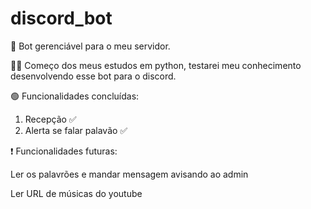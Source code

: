# discord_bot
🤖​ Bot gerenciável para o meu servidor. 

👩‍💻 Começo dos meus estudos em python, testarei meu conhecimento desenvolvendo esse bot para o discord. 


🟢 Funcionalidades concluídas:

1. Recepção ✅
2. Alerta se falar palavão ✅

❗ Funcionalidades futuras:

Ler os palavrões e mandar mensagem avisando ao admin

Ler URL de músicas do youtube
